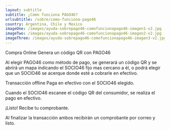 ```yaml
---
layout: subtitle
subtitle: ¿Como funciona PAGO46?
urlsubtitle: /sobre/como-funciona-pago46
country: Argentina, Chile y Mexico
imageOne: /images/ayuda-sobrepago46-comofuncionapago46-imagen1-v2.jpg
imageTwo: /images/ayuda-sobrepago46-comofuncionapago46-imagen2-v2.jpg
imageThree: /images/ayuda-sobrepago46-comofuncionapago46-imagen3-v2.jpg
---
```

Compra Online
Genera un código QR con PAGO46

Al elegir PAGO46 como método de pago, se generará un código QR y se abrirá un mapa indicando el SOCIO46 fijo mas cercano a él, o podrá elegir que un SOCIO46 se acerque donde esté a cobrarle en efectivo.

Transacción offline
Paga en efectivo con el SOCIO46 elegido.

Cuando el SOCIO46 escanee el código QR del consumidor, se realiza el pago en efectivo.

¡Listo!
Recibe tu comprobante.

Al finalizar la transacción ambos recibirán un comprobante por correo y listo.